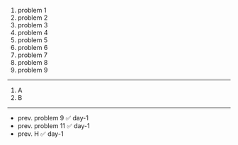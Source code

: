 1. problem 1    
2. problem 2   
3. problem 3    
4. problem 4   
5. problem 5    
6. problem 6    
7. problem 7   
8. problem 8   
9. problem 9

---

1. A  
2. B  

--- 

- prev. problem 9  ✅ day-1
- prev. problem 11 ✅ day-1
- prev. H          ✅ day-1